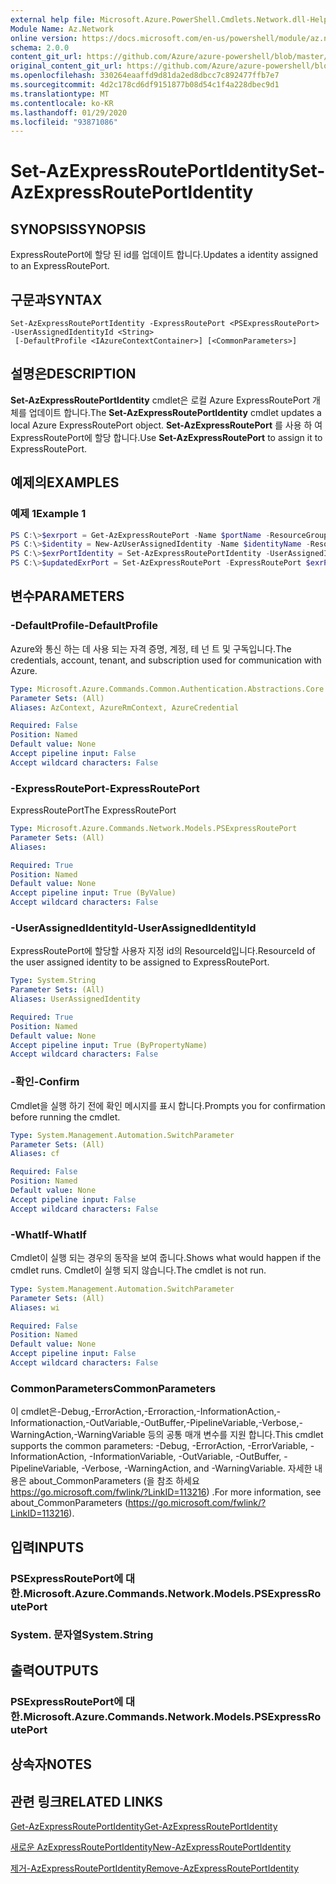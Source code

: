 ```yaml
---
external help file: Microsoft.Azure.PowerShell.Cmdlets.Network.dll-Help.xml
Module Name: Az.Network
online version: https://docs.microsoft.com/en-us/powershell/module/az.network/set-azexpressrouteportidentity
schema: 2.0.0
content_git_url: https://github.com/Azure/azure-powershell/blob/master/src/Network/Network/help/Set-AzExpressRoutePortIdentity.md
original_content_git_url: https://github.com/Azure/azure-powershell/blob/master/src/Network/Network/help/Set-AzExpressRoutePortIdentity.md
ms.openlocfilehash: 330264eaaffd9d81da2ed8dbcc7c892477ffb7e7
ms.sourcegitcommit: 4d2c178cd6df9151877b08d54c1f4a228dbec9d1
ms.translationtype: MT
ms.contentlocale: ko-KR
ms.lasthandoff: 01/29/2020
ms.locfileid: "93871086"
---
```

# <span data-ttu-id="965c4-101">Set-AzExpressRoutePortIdentity</span><span class="sxs-lookup"><span data-stu-id="965c4-101">Set-AzExpressRoutePortIdentity</span></span>

## <span data-ttu-id="965c4-102">SYNOPSIS</span><span class="sxs-lookup"><span data-stu-id="965c4-102">SYNOPSIS</span></span>
<span data-ttu-id="965c4-103">ExpressRoutePort에 할당 된 id를 업데이트 합니다.</span><span class="sxs-lookup"><span data-stu-id="965c4-103">Updates a identity assigned to an ExpressRoutePort.</span></span>

## <span data-ttu-id="965c4-104">구문과</span><span class="sxs-lookup"><span data-stu-id="965c4-104">SYNTAX</span></span>

```
Set-AzExpressRoutePortIdentity -ExpressRoutePort <PSExpressRoutePort> -UserAssignedIdentityId <String>
 [-DefaultProfile <IAzureContextContainer>] [<CommonParameters>]
```

## <span data-ttu-id="965c4-105">설명은</span><span class="sxs-lookup"><span data-stu-id="965c4-105">DESCRIPTION</span></span>
<span data-ttu-id="965c4-106">**Set-AzExpressRoutePortIdentity** cmdlet은 로컬 Azure ExpressRoutePort 개체를 업데이트 합니다.</span><span class="sxs-lookup"><span data-stu-id="965c4-106">The **Set-AzExpressRoutePortIdentity** cmdlet updates a local Azure ExpressRoutePort object.</span></span> <span data-ttu-id="965c4-107">**Set-AzExpressRoutePort** 를 사용 하 여 ExpressRoutePort에 할당 합니다.</span><span class="sxs-lookup"><span data-stu-id="965c4-107">Use **Set-AzExpressRoutePort** to assign it to ExpressRoutePort.</span></span>

## <span data-ttu-id="965c4-108">예제의</span><span class="sxs-lookup"><span data-stu-id="965c4-108">EXAMPLES</span></span>

### <span data-ttu-id="965c4-109">예제 1</span><span class="sxs-lookup"><span data-stu-id="965c4-109">Example 1</span></span>
```powershell
PS C:\>$exrport = Get-AzExpressRoutePort -Name $portName -ResourceGroupName $rgName
PS C:\>$identity = New-AzUserAssignedIdentity -Name $identityName -ResourceGroupName $rgName -Location $location
PS C:\>$exrPortIdentity = Set-AzExpressRoutePortIdentity -UserAssignedIdentity $identity.Id -ExpressRoutePort $exrPort
PS C:\>$updatedExrPort = Set-AzExpressRoutePort -ExpressRoutePort $exrPort
```

## <span data-ttu-id="965c4-110">변수</span><span class="sxs-lookup"><span data-stu-id="965c4-110">PARAMETERS</span></span>

### <span data-ttu-id="965c4-111">-DefaultProfile</span><span class="sxs-lookup"><span data-stu-id="965c4-111">-DefaultProfile</span></span>
<span data-ttu-id="965c4-112">Azure와 통신 하는 데 사용 되는 자격 증명, 계정, 테 넌 트 및 구독입니다.</span><span class="sxs-lookup"><span data-stu-id="965c4-112">The credentials, account, tenant, and subscription used for communication with Azure.</span></span>

```yaml
Type: Microsoft.Azure.Commands.Common.Authentication.Abstractions.Core.IAzureContextContainer
Parameter Sets: (All)
Aliases: AzContext, AzureRmContext, AzureCredential

Required: False
Position: Named
Default value: None
Accept pipeline input: False
Accept wildcard characters: False
```

### <span data-ttu-id="965c4-113">-ExpressRoutePort</span><span class="sxs-lookup"><span data-stu-id="965c4-113">-ExpressRoutePort</span></span>
<span data-ttu-id="965c4-114">ExpressRoutePort</span><span class="sxs-lookup"><span data-stu-id="965c4-114">The ExpressRoutePort</span></span>

```yaml
Type: Microsoft.Azure.Commands.Network.Models.PSExpressRoutePort
Parameter Sets: (All)
Aliases:

Required: True
Position: Named
Default value: None
Accept pipeline input: True (ByValue)
Accept wildcard characters: False
```

### <span data-ttu-id="965c4-115">-UserAssignedIdentityId</span><span class="sxs-lookup"><span data-stu-id="965c4-115">-UserAssignedIdentityId</span></span>
<span data-ttu-id="965c4-116">ExpressRoutePort에 할당할 사용자 지정 id의 ResourceId입니다.</span><span class="sxs-lookup"><span data-stu-id="965c4-116">ResourceId of the user assigned identity to be assigned to ExpressRoutePort.</span></span>

```yaml
Type: System.String
Parameter Sets: (All)
Aliases: UserAssignedIdentity

Required: True
Position: Named
Default value: None
Accept pipeline input: True (ByPropertyName)
Accept wildcard characters: False
```

### <span data-ttu-id="965c4-117">-확인</span><span class="sxs-lookup"><span data-stu-id="965c4-117">-Confirm</span></span>
<span data-ttu-id="965c4-118">Cmdlet을 실행 하기 전에 확인 메시지를 표시 합니다.</span><span class="sxs-lookup"><span data-stu-id="965c4-118">Prompts you for confirmation before running the cmdlet.</span></span>

```yaml
Type: System.Management.Automation.SwitchParameter
Parameter Sets: (All)
Aliases: cf

Required: False
Position: Named
Default value: None
Accept pipeline input: False
Accept wildcard characters: False
```

### <span data-ttu-id="965c4-119">-WhatIf</span><span class="sxs-lookup"><span data-stu-id="965c4-119">-WhatIf</span></span>
<span data-ttu-id="965c4-120">Cmdlet이 실행 되는 경우의 동작을 보여 줍니다.</span><span class="sxs-lookup"><span data-stu-id="965c4-120">Shows what would happen if the cmdlet runs.</span></span>
<span data-ttu-id="965c4-121">Cmdlet이 실행 되지 않습니다.</span><span class="sxs-lookup"><span data-stu-id="965c4-121">The cmdlet is not run.</span></span>

```yaml
Type: System.Management.Automation.SwitchParameter
Parameter Sets: (All)
Aliases: wi

Required: False
Position: Named
Default value: None
Accept pipeline input: False
Accept wildcard characters: False
```

### <span data-ttu-id="965c4-122">CommonParameters</span><span class="sxs-lookup"><span data-stu-id="965c4-122">CommonParameters</span></span>
<span data-ttu-id="965c4-123">이 cmdlet은-Debug,-ErrorAction,-Erroraction,-InformationAction,-Informationaction,-OutVariable,-OutBuffer,-PipelineVariable,-Verbose,-WarningAction,-WarningVariable 등의 공통 매개 변수를 지원 합니다.</span><span class="sxs-lookup"><span data-stu-id="965c4-123">This cmdlet supports the common parameters: -Debug, -ErrorAction, -ErrorVariable, -InformationAction, -InformationVariable, -OutVariable, -OutBuffer, -PipelineVariable, -Verbose, -WarningAction, and -WarningVariable.</span></span> <span data-ttu-id="965c4-124">자세한 내용은 about_CommonParameters (을 참조 하세요 https://go.microsoft.com/fwlink/?LinkID=113216) .</span><span class="sxs-lookup"><span data-stu-id="965c4-124">For more information, see about_CommonParameters (https://go.microsoft.com/fwlink/?LinkID=113216).</span></span>

## <span data-ttu-id="965c4-125">입력</span><span class="sxs-lookup"><span data-stu-id="965c4-125">INPUTS</span></span>

### <span data-ttu-id="965c4-126">PSExpressRoutePort에 대 한.</span><span class="sxs-lookup"><span data-stu-id="965c4-126">Microsoft.Azure.Commands.Network.Models.PSExpressRoutePort</span></span>

### <span data-ttu-id="965c4-127">System. 문자열</span><span class="sxs-lookup"><span data-stu-id="965c4-127">System.String</span></span>

## <span data-ttu-id="965c4-128">출력</span><span class="sxs-lookup"><span data-stu-id="965c4-128">OUTPUTS</span></span>

### <span data-ttu-id="965c4-129">PSExpressRoutePort에 대 한.</span><span class="sxs-lookup"><span data-stu-id="965c4-129">Microsoft.Azure.Commands.Network.Models.PSExpressRoutePort</span></span>

## <span data-ttu-id="965c4-130">상속자</span><span class="sxs-lookup"><span data-stu-id="965c4-130">NOTES</span></span>

## <span data-ttu-id="965c4-131">관련 링크</span><span class="sxs-lookup"><span data-stu-id="965c4-131">RELATED LINKS</span></span>
[<span data-ttu-id="965c4-132">Get-AzExpressRoutePortIdentity</span><span class="sxs-lookup"><span data-stu-id="965c4-132">Get-AzExpressRoutePortIdentity</span></span>](./Get-AzExpressRoutePortIdentity.md)

[<span data-ttu-id="965c4-133">새로운 AzExpressRoutePortIdentity</span><span class="sxs-lookup"><span data-stu-id="965c4-133">New-AzExpressRoutePortIdentity</span></span>](./New-AzExpressRoutePortIdentity.md)

[<span data-ttu-id="965c4-134">제거-AzExpressRoutePortIdentity</span><span class="sxs-lookup"><span data-stu-id="965c4-134">Remove-AzExpressRoutePortIdentity</span></span>](./Remove-AzExpressRoutePortIdentity.md)
